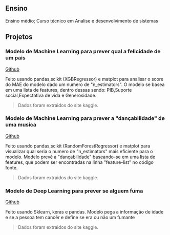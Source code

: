 
## Ensino
Ensino médio;
Curso técnico em Analise e desenvolvimento de sistemas

## Projetos
### Modelo de Machine Learning para prever qual a felicidade de um pais
[Github](https://github.com/hikkiboy/MLModelHappiness)

Feito usando pandas,scikit (XGBRegressor) e matplot para analisar o score do MAE do modelo dado um numero de "n_estimators".  O modelo se basea em uma lista de features, dentro dessas sendo: PIB,Suporte social,Expectativa de vida e Generosidade.
> Dados foram extraidos do site kaggle.


### Modelo de Machine Learning para prever a "dançabilidade" de uma musica
[Github](https://github.com/hikkiboy/MLModelSpotify)

Feito usando pandas,scikit (RandomForestRegressor) e matplot para visualizar qual seria o numero de "n_estimators" mais eficiente para o modelo. Modelo prevê a "dançabilidade" baseando-se em uma lista de features, que podem ser encontradas na linha "feature-list" no código fonte.
> Dados foram extraidos do site kaggle.

 
### Modelo de Deep Learning para prever se alguem fuma
[Github](https://github.com/hikkiboy/DeepLearningSmoke)

Feito usando Sklearn, keras e pandas. Modelo pega a informação de idade e se a pessoa tem cancêr e define se era ou não um fumante
> Dados foram extraidos do site kaggle.



